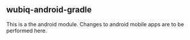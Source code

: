 ## wubiq-android-gradle

This is a the android module. Changes to android mobile apps are to be performed here.
